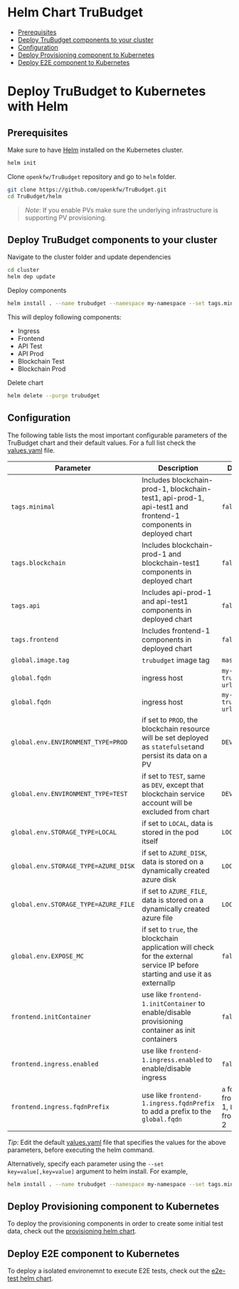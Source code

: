 # Helm Chart TruBudget <!-- omit in TOC -->

- [Prerequisites](#prerequisites)
- [Deploy TruBudget components to your cluster](#deploy-trubudget-components-to-your-cluster)
- [Configuration](#configuration)
- [Deploy Provisioning component to Kubernetes](#deploy-provisioning-component-to-kubernetes)
- [Deploy E2E component to Kubernetes](#deploy-e2e-component-to-kubernetes)

# Deploy TruBudget to Kubernetes with Helm <!-- omit in TOC -->

## Prerequisites

Make sure to have [Helm](https://github.com/helm/helm/blob/master/docs/install.md) installed on the Kubernetes cluster.

```bash
helm init
```

Clone `openkfw/TruBudget` repository and go to `helm` folder.

```bash
git clone https://github.com/openkfw/TruBudget.git
cd TruBudget/helm
```

> _Note_: If you enable PVs make sure the underlying infrastructure is supporting PV provisioning.

## Deploy TruBudget components to your cluster

Navigate to the cluster folder and update dependencies

```bash
cd cluster
helm dep update
```

Deploy components

```bash
helm install . --name trubudget --namespace my-namespace --set tags.minimal=true
```

This will deploy following components:

- Ingress
- Frontend
- API Test
- API Prod
- Blockchain Test
- Blockchain Prod

Delete chart

```bash
helm delete --purge trubudget
```

## Configuration

The following table lists the most important configurable parameters of the TruBudget chart and their default values. For a full list check the [values.yaml](cluster/values.yaml) file.

| Parameter                            | Description                                                                                                                  | Default                                |
| ------------------------------------ | ---------------------------------------------------------------------------------------------------------------------------- | -------------------------------------- |
| `tags.minimal`                       | Includes blockchain-prod-1, blockchain-test1, api-prod-1, api-test1 and frontend-1 components in deployed chart              | `false`                                |
| `tags.blockchain`                    | Includes blockchain-prod-1 and blockchain-test1 components in deployed chart                                                 | `false`                                |
| `tags.api`                           | Includes api-prod-1 and api-test1 components in deployed chart                                                               | `false`                                |
| `tags.frontend`                      | Includes frontend-1 components in deployed chart                                                                             | `false`                                |
| `global.image.tag`                   | `trubudget` image tag                                                                                                        | `master`                               |
| `global.fqdn`                        | ingress host                                                                                                                 | `my-trubudget-url.com`                 |
| `global.fqdn`                        | ingress host                                                                                                                 | `my-trubudget-url.com`                 |
| `global.env.ENVIRONMENT_TYPE=PROD`   | if set to `PROD`, the blockchain resource will be set deployed as `statefulset`and persist its data on a PV                  | `DEV`                                  |
| `global.env.ENVIRONMENT_TYPE=TEST`   | if set to `TEST`, same as `DEV`, except that blockchain service account will be excluded from chart                          | `DEV`                                  |
| `global.env.STORAGE_TYPE=LOCAL`      | if set to `LOCAL`, data is stored in the pod itself                                                                          | `LOCAL`                                |
| `global.env.STORAGE_TYPE=AZURE_DISK` | if set to `AZURE_DISK`, data is stored on a dynamically created azure disk                                                   | `LOCAL`                                |
| `global.env.STORAGE_TYPE=AZURE_FILE` | if set to `AZURE_FILE`, data is stored on a dynamically created azure file                                                   | `LOCAL`                                |
| `global.env.EXPOSE_MC`               | if set to `true`, the blockchain application will check for the external service IP before starting and use it as externalIp | `false`                                |
| `frontend.initContainer`             | use like `frontend-1.initContainer` to enable/disable provisioning container as init containers                              | `false`                                |
| `frontend.ingress.enabled`           | use like `frontend-1.ingress.enabled` to enable/disable ingress                                                              | `false`                                |
| `frontend.ingress.fqdnPrefix`        | use like `frontend-1.ingress.fqdnPrefix` to add a prefix to the `global.fqdn`                                                | `a` for frontend-1, `b` for frontend-2 |

_Tip_: Edit the default [values.yaml](cluster/values.yaml) file that specifies the values for the above parameters, before executing the helm command.

Alternatively, specify each parameter using the `--set key=value[,key=value]` argument to helm install. For example,

```bash
helm install . --name trubudget --namespace my-namespace --set tags.minimal=true --set frontend-1.ingress.enabled=true
```

## Deploy Provisioning component to Kubernetes

To deploy the provisioning components in order to create some initial test data, check out the [provisioning helm chart](./provisioning/README.md).

## Deploy E2E component to Kubernetes

To deploy a isolated environemnt to execute E2E tests, check out the [e2e-test helm chart](./tests/README.md).
